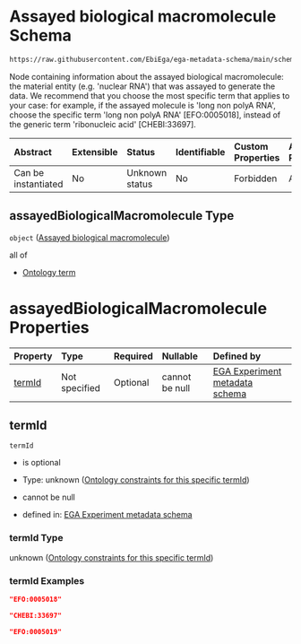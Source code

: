 # Assayed biological macromolecule Schema

```txt
https://raw.githubusercontent.com/EbiEga/ega-metadata-schema/main/schemas/EGA.experiment.json#/properties/assayedBiologicalMacromolecule
```

Node containing information about the assayed biological macromolecule: the material entity (e.g. 'nuclear RNA') that was assayed to generate the data. We recommend that you choose the most specific term that applies to your case: for example, if the assayed molecule is 'long non polyA RNA', choose the specific term 'long non polyA RNA' \[EFO:0005018], instead of the generic term 'ribonucleic acid' \[CHEBI:33697].

| Abstract            | Extensible | Status         | Identifiable | Custom Properties | Additional Properties | Access Restrictions | Defined In                                                                           |
| :------------------ | :--------- | :------------- | :----------- | :---------------- | :-------------------- | :------------------ | :----------------------------------------------------------------------------------- |
| Can be instantiated | No         | Unknown status | No           | Forbidden         | Allowed               | none                | [EGA.experiment.json\*](../../../schemas/EGA.experiment.json "open original schema") |

## assayedBiologicalMacromolecule Type

`object` ([Assayed biological macromolecule](ega-1-properties-assayed-biological-macromolecule.md))

all of

*   [Ontology term](ega-4-definitions-ontology-term.md "check type definition")

# assayedBiologicalMacromolecule Properties

| Property          | Type          | Required | Nullable       | Defined by                                                                                                                                                                                                                                                                                                   |
| :---------------- | :------------ | :------- | :------------- | :----------------------------------------------------------------------------------------------------------------------------------------------------------------------------------------------------------------------------------------------------------------------------------------------------------- |
| [termId](#termid) | Not specified | Optional | cannot be null | [EGA Experiment metadata schema](ega-1-properties-assayed-biological-macromolecule-properties-ontology-constraints-for-this-specific-termid.md "https://raw.githubusercontent.com/EbiEga/ega-metadata-schema/main/schemas/EGA.experiment.json#/properties/assayedBiologicalMacromolecule/properties/termId") |

## termId



`termId`

*   is optional

*   Type: unknown ([Ontology constraints for this specific termId](ega-1-properties-assayed-biological-macromolecule-properties-ontology-constraints-for-this-specific-termid.md))

*   cannot be null

*   defined in: [EGA Experiment metadata schema](ega-1-properties-assayed-biological-macromolecule-properties-ontology-constraints-for-this-specific-termid.md "https://raw.githubusercontent.com/EbiEga/ega-metadata-schema/main/schemas/EGA.experiment.json#/properties/assayedBiologicalMacromolecule/properties/termId")

### termId Type

unknown ([Ontology constraints for this specific termId](ega-1-properties-assayed-biological-macromolecule-properties-ontology-constraints-for-this-specific-termid.md))

### termId Examples

```json
"EFO:0005018"
```

```json
"CHEBI:33697"
```

```json
"EFO:0005019"
```
